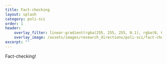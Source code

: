 ```yaml
---
title: Fact-checking
layout: splash
category: poli-sci
order: 1
header:
    overlay_filter: linear-gradient(rgba(255, 255, 255, 0.1), rgba(0, 0, 0, 0.5))
    overlay_image: /assets/images/research_directions/poli-sci/fact-check.jpg
excerpt: ""
---
```


Fact-checking!
